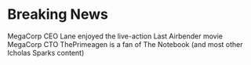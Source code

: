 # Breaking News

MegaCorp CEO Lane enjoyed the live-action Last Airbender movie
MegaCorp CTO ThePrimeagen is a fan of The Notebook (and most other Icholas Sparks content)

